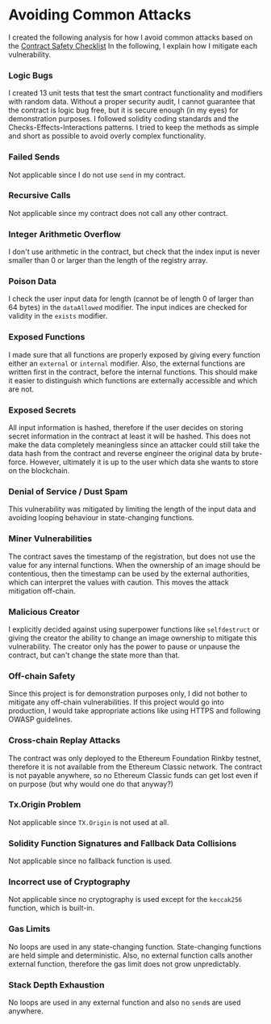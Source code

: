 # Avoiding Common Attacks
I created the following analysis for how I avoid common attacks based on the [Contract Safety Checklist](https://www.kingoftheether.com/contract-safety-checklist.html)
In the following, I explain how I mitigate each vulnerability.

### Logic Bugs
I created 13 unit tests that test the smart contract functionality and modifiers with random data.
Without a proper security audit, I cannot guarantee that the contract is logic bug free, but it
is secure enough (in my eyes) for demonstration purposes. I followed solidity coding standards
and the Checks-Effects-Interactions patterns. I tried to keep the methods as simple and short as 
possible to avoid overly complex functionality.

### Failed Sends
Not applicable since I do not use `send` in my contract.

### Recursive Calls
Not applicable since my contract does not call any other contract.

### Integer Arithmetic Overflow
I don't use arithmetic in the contract, but check that the index input is never smaller than 0 or
larger than the length of the registry array.

### Poison Data
I check the user input data for length (cannot be of length 0 of larger than 64 bytes) in the 
`dataAllowed` modifier. The input indices are checked for validity in the `exists` modifier.

### Exposed Functions
I made sure that all functions are properly exposed by giving every function either an `external` or
`internal` modifier. Also, the external functions are written first in the contract, before the internal functions.
This should make it easier to distinguish which functions are externally accessible and which are not. 

### Exposed Secrets
All input information is hashed, therefore if the user decides on storing secret information in the contract
at least it will be hashed. This does not make the data completely meaningless since an attacker
could still take the data hash from the contract and reverse engineer the original data by brute-force.
However, ultimately it is up to the user which data she wants to store on the blockchain.

### Denial of Service / Dust Spam
This vulnerability was mitigated by limiting the length of the input data and avoiding looping 
behaviour in state-changing functions. 

### Miner Vulnerabilities
The contract saves the timestamp of the registration, but does not use the value for any internal functions.
When the ownership of an image should be contentious, then the timestamp can be used by the external authorities,
which can interpret the values with caution. This moves the attack mitigation off-chain.  

### Malicious Creator
I explicitly decided against using superpower functions like `selfdestruct` or giving the creator
the ability to change an image ownership to mitigate this vulnerability. The creator only has the power
to pause or unpause the contract, but can't change the state more than that. 

### Off-chain Safety
Since this project is for demonstration purposes only, I did not bother to mitigate any off-chain
vulnerabilities. If this project would go into production, I would take appropriate actions like 
using HTTPS and following OWASP guidelines. 

### Cross-chain Replay Attacks
The contract was only deployed to the Ethereum Foundation Rinkby testnet, therefore it is not available from the Ethereum Classic network.
The contract is not payable anywhere, so no Ethereum Classic funds can get lost even if on purpose (but why would one do that anyway?)

### Tx.Origin Problem
Not applicable since `TX.Origin` is not used at all.

### Solidity Function Signatures and Fallback Data Collisions
Not applicable since no fallback function is used.

### Incorrect use of Cryptography
Not applicable since no cryptography is used except for the `keccak256` function, which is built-in.

### Gas Limits
No loops are used in any state-changing function. State-changing functions are held simple and deterministic.
Also, no external function calls another external function, therefore the gas limit does not grow unpredictably.

### Stack Depth Exhaustion  
No loops are used in any external function and also no `send`s are used anywhere.